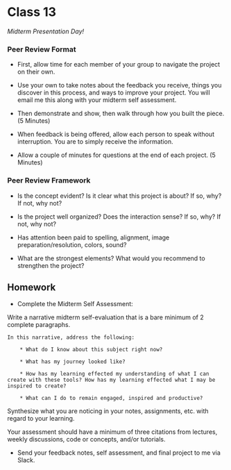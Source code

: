 # Class 13

*Midterm Presentation Day!*

### Peer Review Format

* First, allow time for each member of your group to navigate the project on their own.

* Use your own to take notes about the feedback you receive, things you discover in this process, and ways to improve your project. You will email me this along with your midterm self assessment.

* Then demonstrate and show, then walk through how you built the piece. (5 Minutes)

* When feedback is being offered, allow each person to speak without interruption. You are to simply receive the information.

* Allow a couple of minutes for questions at the end of each project. (5 Minutes)

### Peer Review Framework

* Is the concept evident? Is it clear what this project is about? If so, why? If not, why not?

* Is the project well organized? Does the interaction sense? If so, why? If not, why not?

* Has attention been paid to spelling, alignment, image preparation/resolution, colors, sound?

* What are the strongest elements? What would you recommend to strengthen the project?

## Homework


* Complete the Midterm Self Assessment:

Write a narrative midterm self-evaluation that is a bare minimum of 2 complete paragraphs.

```
In this narrative, address the following:

    * What do I know about this subject right now?

    * What has my journey looked like?

    * How has my learning effected my understanding of what I can create with these tools? How has my learning effected what I may be inspired to create?

    * What can I do to remain engaged, inspired and productive?
```

Synthesize what you are noticing in your notes, assignments, etc. with regard to your learning.

Your assessment should have a minimum of three citations from lectures, weekly discussions, code or concepts, and/or tutorials.

* Send your feedback notes, self assessment, and final project to me via Slack.
